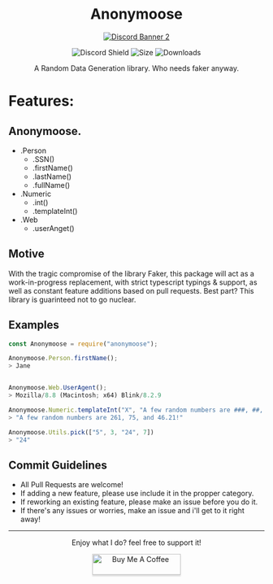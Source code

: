
<center>
    <h1>
        Anonymoose
    </h1>


<a href="https://discord.gg/tamVs2Ujrf">
    <img src="https://discordapp.com/api/guilds/769020183540400128/widget.png?style=banner2" alt="Discord Banner 2"/>
</a>

![Discord Shield](https://img.shields.io/github/commit-activity/m/furry/anonymoose)
![Size](https://img.shields.io/bundlephobia/min/anonymoose)
![Downloads](https://img.shields.io/npm/dw/anonymoose)

</center>

<center>A Random Data Generation library. Who needs faker anyway.</center>

# Features:
## Anonymoose.
 - .Person
   - .SSN()
   - .firstName()
   - .lastName()
   - .fullName()
 - .Numeric
   - .int()
   - .templateInt()
 - .Web
   - .userAnget()

## Motive
With the tragic compromise of the library Faker, this package will act as a work-in-progress replacement, with strict typescript typings & support, as well as constant feature additions based on pull requests. Best part? This library is guarinteed not to go nuclear.

## Examples

```js
const Anonymoose = require("anonymoose");

Anonymoose.Person.firstName();
> Jane


Anonymoose.Web.UserAgent();
> Mozilla/8.8 (Macintosh; x64) Blink/8.2.9

Anonymoose.Numeric.templateInt("X", "A few random numbers are ###, ##, and ##.##!");
> "A few random numbers are 261, 75, and 46.21!"

Anonymoose.Utils.pick(["5", 3, "24", 7])
> "24"
```


## Commit Guidelines
 - All Pull Requests are welcome! 
 - If adding a new feature, please use include it in the propper category. 
 - If reworking an existing feature, please make an issue before you do it.
 - If there's any issues or worries, make an issue and i'll get to it right away!

<hr>

<div style="text-align: center">
Enjoy what I do? feel free to support it!

<a href="https://www.buymeacoffee.com/ether" target="_blank"><img src="https://www.buymeacoffee.com/assets/img/custom_images/orange_img.png" alt="Buy Me A Coffee" style="height: 41px !important;width: 174px !important;box-shadow: 0px 3px 2px 0px rgba(190, 190, 190, 0.5) !important;-webkit-box-shadow: 0px 3px 2px 0px rgba(190, 190, 190, 0.5) !important;" ></a>
</div>